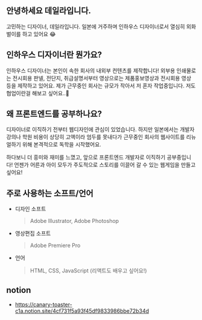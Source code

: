 ## 안녕하세요 데일라입니다.
고민하는 디자이너, 데일라입니다. 
일본에 거주하며 인하우스 디자이너로서 열심히 외화벌이를 하고 있어요 😂  
  
    
  
## 인하우스 디자이너란 뭔가요?
인하우스 디자이너는 본인이 속한 회사의 내외부 컨텐츠를 제작합니다!
외부용 인쇄물로는 전시회용 판넬, 전단지, 취급설명서부터
영상으로는 제품홍보영상과 전시회용 영상 등을 제작하고 있어요. 
제가 근무중인 회사는 규모가 작아서 저 혼자 작업중입니다. 저도 협업이란걸 해보고 싶어요..🤣



## 왜 프론트엔드를 공부하나요?
디자이너로 이직하기 전부터 웹디자인에 관심이 있었습니다.
하지만 일본에서는 개발자 강의나 학원 비용이 상당히 고액이라 엄두를 못내다가
근무중인 회사의 웹사이트를 리뉴얼하기 위해 본격적으로 독학을 시작했어요.

하다보니 더 흥미와 재미를 느꼈고, 앞으로 프론트엔드 개발자로 이직하기 공부중입니다!
언젠가 어른과 아이 모두가 주도적으로 스토리를 이끌어 갈 수 있는 웹게임을 만들고 싶어요!



## 주로 사용하는 소프트/언어
+ 디자인 소프트
  > Adobe Illustrator, Adobe Photoshop
+ 영상편집 소프트
  > Adobe Premiere Pro
+ 언어
  > HTML, CSS, JavaScript (리액트도 배우고 싶어요!)


## notion
+ https://canary-toaster-c1a.notion.site/4cf731f5a93f45df9833986bbe72b34d
